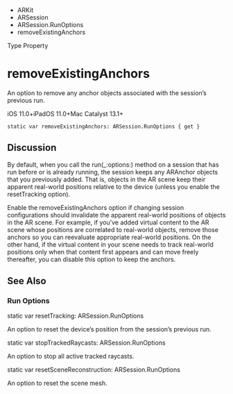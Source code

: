 

- ARKit
- ARSession
- ARSession.RunOptions
-  removeExistingAnchors 

Type Property

# removeExistingAnchors

An option to remove any anchor objects associated with the session’s previous run.

iOS 11.0+iPadOS 11.0+Mac Catalyst 13.1+

``` source
static var removeExistingAnchors: ARSession.RunOptions { get }
```

## Discussion

By default, when you call the run(_:options:) method on a session that has run before or is already running, the session keeps any ARAnchor objects that you previously added. That is, objects in the AR scene keep their apparent real-world positions relative to the device (unless you enable the resetTracking option).

Enable the removeExistingAnchors option if changing session configurations should invalidate the apparent real-world positions of objects in the AR scene. For example, if you’ve added virtual content to the AR scene whose positions are correlated to real-world objects, remove those anchors so you can reevaluate appropriate real-world positions. On the other hand, if the virtual content in your scene needs to track real-world positions only when that content first appears and can move freely thereafter, you can disable this option to keep the anchors.

## See Also

### Run Options

static var resetTracking: ARSession.RunOptions

An option to reset the device’s position from the session’s previous run.

static var stopTrackedRaycasts: ARSession.RunOptions

An option to stop all active tracked raycasts.

static var resetSceneReconstruction: ARSession.RunOptions

An option to reset the scene mesh.


